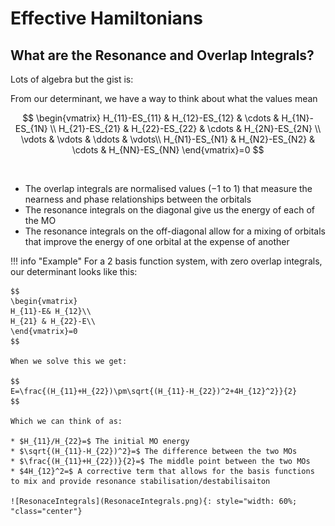 # Effective Hamiltonians

## What are the Resonance and Overlap Integrals?

Lots of algebra but the gist is:

From our determinant, we have a way to think about what the values mean

$$
\begin{vmatrix}
H_{11}-ES_{11} & H_{12}-ES_{12} & \cdots & H_{1N}-ES_{1N} \\ 
H_{21}-ES_{21} & H_{22}-ES_{22} & \cdots & H_{2N}-ES_{2N} \\
\vdots         & \vdots         & \ddots & \vdots\\
H_{N1}-ES_{N1} & H_{N2}-ES_{N2} & \cdots & H_{NN}-ES_{NN}
\end{vmatrix}=0
$$

​						

* The overlap integrals are normalised values ($-1$ to $1$) that measure the nearness and phase relationships between the orbitals
* The resonance integrals on the diagonal give us the energy of each of the MO
* The resonance integrals on the off-diagonal allow for a mixing of orbitals that improve the energy of one orbital at the expense of another

!!! info "Example"
	For a 2 basis function system, with zero overlap integrals, our determinant looks like this:
	
	$$
	\begin{vmatrix}
	H_{11}-E& H_{12}\\ 
	H_{21} & H_{22}-E\\
	\end{vmatrix}=0
	$$
	
	When we solve this we get:
	
	$$
	E=\frac{(H_{11}+H_{22})\pm\sqrt{(H_{11}-H_{22})^2+4H_{12}^2}}{2}
	$$
	
	Which we can think of as:
	
	* $H_{11}/H_{22}=$ The initial MO energy
	* $\sqrt{(H_{11}-H_{22})^2}=$ The difference between the two MOs 
	* $\frac{(H_{11}+H_{22})}{2}=$ The middle point between the two MOs 
	* $4H_{12}^2=$ A corrective term that allows for the basis functions to mix and provide resonance stabilisation/destabilisaiton
	
	![ResonaceIntegrals](ResonaceIntegrals.png){: style="width: 60%; "class="center"}



